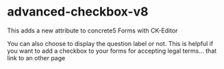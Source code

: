 # advanced-checkbox-v8
This adds a new attribute to concrete5 Forms with CK-Editor

You can also choose to display the question label or not. This is helpful if you want to add a checkbox to your forms for accepting
legal terms... that link to an other page
